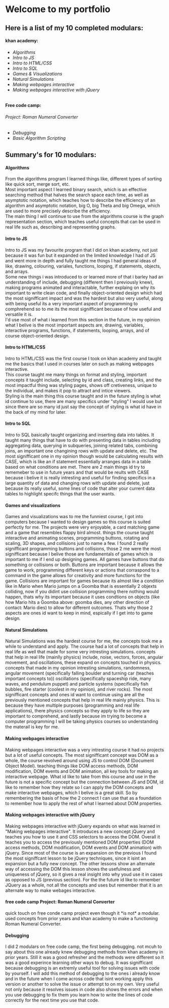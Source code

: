 <h1>Welcome to my portfolio</h1>

<h2>Here is a list of my 10 completed modulars:</h2>

<h4>khan academy:</h4>
<h6><ul>
<li>Algorithms</li>
<li>Intro to JS</li>
<li>Intro to HTML/CSS</li>
<li>Intro to SQL</li>
<li>Games & Visualizations</li>
<li>Natural Simulations</li>
<li>Making webpages interactive</li>
<li>Making webpages interactive with jQuery</li>
</ul></h6>

<h4>Free code camp:</h4>
<h6>Project: Roman Numeral Converter</h6>
<h6><ul>
  <li>Debugging</li>
  <li>Basic Algorithm Scripting</li>
</ul></h6>

<h2>Summary's for 10 modulars:</h2>
<h4>Algorithms</h4>
<p>From the algorithms program I learned things like, different types of sorting like quick sort, merge sort, etc.<br>Most important aspect I learned binary search, which is an effective searching method that halves the search space each time, as well as asymptotic notation, which teaches how to describe the efficiency of an algorithm and asymptotic notation, big O, big Theta and big Omega, which are used to more precisely describe the efficiency.<br>The main thing I will continue to use from the algorithms course is the graph representation section, which teaches useful concepts that can be used in real life such as, describing and representing graphs.</p>

<h4>Intro to JS</h4>
<p>Intro to JS was my favourite program that I did on khan academy, not just because it was fun but it expanded on the limited knowledge I had of JS and went more in depth and fully taught me things I had general ideas of like, drawing, colouring, variales, functions, looping, if statements, objects, and arrays.<br>Some new things i was introduced to or learned more of that i barley had an understanding of include, debugging (different then I previously knew), making programs animated and interactable, further explaing on why its important to write clean code, and finally object-oriented design which had the most signifficant impact and was the hardest but also very useful, along with being useful its a very important aspect of programming to comphrehend so to me its the most signifficant becuase of how useful and versatile it is.<br>I'd use most of what i learned from this section in the future, in my opinion what I belive is the most important aspects are, drawing, variables, interactive programs, functions, if statements, looping, arrays, and of course object-oriented design.</p>

<h4>Intro to HTML/CSS</h4>
<p>Intro to HTML/CSS was the first course I took on khan academy and taught me the basics that I used in courses later on such as making webpages interactive.<br>This course taught me many things on format and styling, important concepts it taught include, selecting by id and class, creating links, and the most impactful thing was styling pages, shows off cretiveness, unique to the individual, and makes it pop to attract and intice viewers.<br>Styling is the main thing this course taught and in the future styling is what id continue to use, there are many specifics under "styling" I would use but since there are so many id just say the concept of styling is what id have in the back of my mind for later.</p>

<h4>Intro to SQL</h4>
<p>Intro to SQL basically taught organizing and inserting data into tables. It taught many things that have to do with presenting data in tables including aggregating data, querying in subqueries, joining related tabs, combining joins, an important one changining rows with update and delete, etc. The most signifficant one in my opinion though would be calculating results with CASE, which is like an if statement essentially arranges data in a table based on what conditions are met. There are 2 main things id try to rememeber to use in future years and that would be reults with CASE because i belive it is really intresting and useful for finding specifics in a large quantity of data and changing rows with update and delete, just because its really useful, some lines of code that alter your current data tables to highlight specifc things that the user wants.</p>

<h4>Games and visualizations</h4>
<p>Games and visualizations was to me the funniest course, I got into computers because I wanted to design games so this course is suited perfectly for me. The projects were very enjoyable, a card matching game and a game that resembles flappy bird almost. things the course taught interactive and animating scenes, programming buttons, rotating and scaling, 3D shapes, and collisions just to name a few. I found 2 really signifficant programming buttons and collisions, those 2 me were the most signifficant because I belive those are fundamentals of games which is important to me if I end up designing games. All games have buttons that do something or collisions or both. Buttons are important because it allows the game to work, programming different keys or actions that corraspond to a command in the game allows for creativity and more functions for the game. Collisions are important for games because its almost like a condition like in Mario when Mario jumps on a Goomba that is essentially 2 objexts colliding, now if you didint use collision programming there nothing would happen, thats why its important because it uses condtions on objects (like how Mario hits a Goomba above: goomba dies, any other direction of contact: Mario dies) to allow for different outcomes. Thats why those 2 aspects are ones id want to keep in mind, espically if I get into to game design.</p>

<h4>Natural Simulations</h4>
<p>Natural Simulations was the hardest course for me, the concepts took me a while to understand and apply. The course had a lot of concepts that help in real life as well that made for some very intresting simulations. concepts that help in real life (mainlly physics) include, noise, vectors, forces, angular movement, and oscillations, these expand on concepts touched in physics. concepts that made in my opinion intresting simulations, randomness, angular movement (specifically falling boulder and turning car (teaches important concepts to)) oscillations (specifically spaceship ride, many waves, and pendulum puppet) and particle systems (specifically fish bubbles, fire starter (coolest in my opinion), and river rocks). The most signifficant concepts and ones id want to continue using are all the previously mentioned concepts that help in real life mainly physics. This is because they have multiple purposes (programming and real life applications), there physics concepts so they apply to life so they are important to comprehend, and lastly because im trying to become a computer programming I will be taking physics courses so understanding the materail is key for me.</p>

<h4>Making webpages interactive</h4>
<p>Making webpages interactive was a very intresting course it had no projects but a lot of useful concepts. The most signifficant concept was DOM as a whole, the course revolved around using JS to control DOM (Document Object Model). teaching things like DOM access methods, DOM modification, DOM events and DOM animation, all key tools for making an interactive webpage. What id like to take from this course and use in the future is not a specific concept but the connection between JS and DOM, id like to remember how they relate so I can apply the DOM concepts and make interactive webpages, which I belive is a great skill. So by remembering the basis of how the 2 connect I can use that as a foundation to remember how to apply the rest of what I learned about DOM properties.</p>

<h4>Making webpages interactive with jQuery</h4>
<p>Making webpages interactive with jQuery expands on what was learned in "Making webpages interactive". It introduces a new concept jQuery and teaches you how to use it and CSS selectors to access the DOM. Overall it teaches you to access the previously mentioned DOM properties (DOM access methods, DOM modification, DOM events and DOM animation) with jQuery. Since most of the course is an expansion on the previous I found the most signiffcant lesson to be jQuery techniques, since it isint an expansion but a fully new concept. The other lessons show an alternate way of accessing the DOM this lesson shows the usefulness and uniqueness of jQuery, so it gives a real insight into why youd use it in cases as opposed to JS (previous section). For the the future id like to remember JQuery as a whole, not all the concepts and uses but remember that it is an alternate way to make webages interactive.

<h4>free code camp Project: Roman Numeral Converter</h4>
<p>quick touch on free conde camp project even though it *is not* a modular. used concepts from prior years and khan academy to make a functioning Roman Numeral Converter.</p>

<h4>Debugging</h4>
<p>I did 2 modulars on free code camp, the first being debugging. not mcuh to say about this one already knew debugging methods from khan academy in prior years. Still it was a good refresher and the methods were different so it was a good experince learning other ways to debug. It was signifficant because debugging is an extremly useful tool for solving issues with code by yourself. I will add this method of debugging to the ones i already know and in the future when I come across code that isint working apply this version or another to solve the issue or attempt to on my own. Very useful not only because it resolves issues in code also shows the errors and when you use debugging to fix them you learn how to write the lines of code correctly for the next time you use that code.</p>

